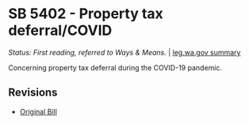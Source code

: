 # SB 5402 - Property tax deferral/COVID
*Status: First reading, referred to Ways & Means.* | [leg.wa.gov summary](https://app.leg.wa.gov/billsummary?BillNumber=5402&Year=2021)

Concerning property tax deferral during the COVID-19 pandemic.

## Revisions
* [Original Bill](1/)